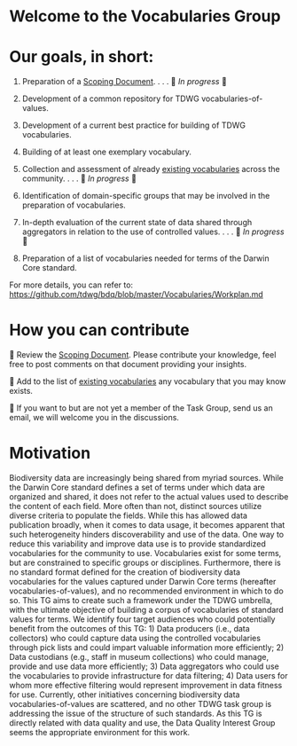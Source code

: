 # Welcome to the Vocabularies Group

# Our goals, in short:
1. Preparation of a [Scoping Document](https://docs.google.com/document/d/1WXHpnXrNxDiaOI6LgypCJavj4iC6qB1VLGXDSBF8RnM/edit?usp=sharing).     . . . :wrench: *In progress* :bug:

2. Development of a common repository for TDWG vocabularies-of-values. 

3. Development of a current best practice for building of TDWG vocabularies.

4. Building of at least one exemplary vocabulary.

5. Collection and assessment of already [existing vocabularies](https://docs.google.com/spreadsheets/d/1SDbtZxEzg0t10OSNDPJN0XSye6mMOTTCIBH3xh-HUYA/edit?usp=sharing) across the community.     . . . :wrench: *In progress* :bug:

6. Identification of domain-specific groups that may be involved in the preparation of vocabularies.

7. In-depth evaluation of the current state of data shared through aggregators in relation to the use of controlled values.     . . . :wrench: *In progress* :bug:

8. Preparation of a list of vocabularies needed for terms of the Darwin Core standard.

For more details, you can refer to: https://github.com/tdwg/bdq/blob/master/Vocabularies/Workplan.md

# How you can contribute
:small_orange_diamond: Review the [Scoping Document](https://docs.google.com/document/d/1WXHpnXrNxDiaOI6LgypCJavj4iC6qB1VLGXDSBF8RnM/edit?usp=sharing). Please contribute your knowledge, feel free to post comments on that document providing your insights.

:small_orange_diamond: Add to the list of [existing vocabularies](https://docs.google.com/spreadsheets/d/1SDbtZxEzg0t10OSNDPJN0XSye6mMOTTCIBH3xh-HUYA/edit?usp=sharing) any vocabulary that you may know exists.

:small_orange_diamond: If you want to but are not yet a member of the Task Group, send us an email, we will welcome you in the discussions.

# Motivation
Biodiversity data are increasingly being shared from myriad sources. While the Darwin Core standard defines a set of terms under which data are organized and shared, it does not refer to the actual values used to describe the content of each field. More often than not, distinct sources utilize diverse criteria to populate the fields. While this has allowed data publication broadly, when it comes to data usage, it becomes apparent that such heterogeneity hinders discoverability and use of the data. One way to reduce this variability and improve data use is to provide standardized vocabularies for the community to use. Vocabularies exist for some terms, but are constrained to specific groups or disciplines. Furthermore, there is no standard format defined for the creation of biodiversity data vocabularies for the values captured under Darwin Core terms (hereafter vocabularies-of-values), and no recommended environment in which to do so. This TG aims to create such a framework under the TDWG umbrella, with the ultimate objective of building a corpus of vocabularies of standard values for terms. We identify four target audiences who could potentially benefit from the outcomes of this TG: 1) Data producers (i.e., data collectors) who could capture data using the controlled vocabularies through pick lists and could impart valuable information more efficiently; 2) Data custodians (e.g., staff in museum collections) who could manage, provide and use data more efficiently; 3) Data aggregators who could use the vocabularies to provide infrastructure for data filtering; 4) Data users for whom more effective filtering would represent improvement in data fitness for use.
Currently, other initiatives concerning biodiversity data vocabularies-of-values are scattered, and no other TDWG task group is addressing the issue of the structure of such standards. As this TG is directly related with data quality and use, the Data Quality Interest Group seems the appropriate environment for this work.
 
